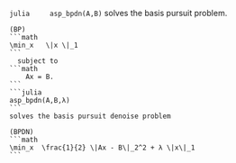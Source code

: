 `julia     asp_bpdn(A,B)`     solves the basis pursuit problem.

````
(BP)
```math 
\min_x   \|x \|_1 
```
  subject to 
```math 
    Ax = B.
```
```julia
asp_bpdn(A,B,λ)
```
solves the basis pursuit denoise problem

(BPDN) 
```math 
\min_x  \frac{1}{2} \|Ax - B\|_2^2 + λ \|x\|_1
```
````
